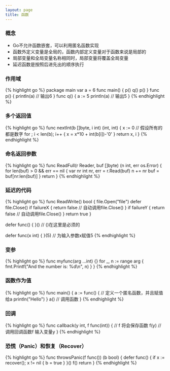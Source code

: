 ```yaml
---
layout: page
title: 函数
---
```


### 概念
* Go不允许函数嵌套，可以利用匿名函数实现
* 函数外定义变量是全局的，函数内部定义变量对于函数来说是局部的
* 局部变量和全局变量名称相同时，局部变量将覆盖全局变量
* 延迟函数是按照后进先出的顺序执行

### 作用域
{% highlight go %}
package main
var a = 6
func main() {
    p()
    q()
    p()
}
func p() {
    println(a) // 输出6
}
func q() {
    a := 5
    println(a) // 输出5
}
{% endhighlight %}

### 多个返回值
{% highlight go %}
func nextInt(b []byte, i int) (int, int) {
    x := 0
    // 假设所有的都是数字
    for ; i < len(b); i++ {
        x = x*10 + int(b[i])-'0'
    }
    return x, i
}
{% endhighlight %}

### 命名返回参数
{% highlight go %}
func ReadFull(r Reader, buf []byte) (n int, err os.Error) {
    for len(buf) > 0 && err == nil {
        var nr int
        nr, err = r.Read(buf)
        n += nr
        buf = buf[nr:len(buf)]
    }
    return
}
{% endhighlight %}

### 延迟的代码
{% highlight go %}
func ReadWrite() bool {
    file.Open("file")
    defer file.Close()
    if failureX {
        return false // 自动调用file.Close()
    }
    if failureY {
        return false // 自动调用file.Close()
    }
    return true
}

defer func() {
}()    // ()在这里是必须的

defer func(x int) {
}(5)   // 为输入参数x赋值5
{% endhighlight %}

### 变参
{% highlight go %}
func myfunc(arg ...int) {}
    for _, n := range arg {
        fmt.Printf("And the number is: %d\n", n)
    }
}
{% endhighlight %}

### 函数作为值
{% highlight go %}
func main() {
    a := func() {   // 定义一个匿名函数，并且赋值给a
        println("Hello")
    }
    a()   // 调用函数
}
{% endhighlight %}

### 回调
{% highlight go %}
func callback(y int, f func(int)) {   // f 将会保存函数
    f(y)   // 调用回调函数f 输入变量y
}
{% endhighlight %}

### 恐慌（Panic）和恢复（Recover）
{% highlight go %}
func throwsPanic(f func()) (b bool) {
    defer func() {
        if x := recover(); x != nil {
            b = true
        }
    }()
    f()
    return
}
{% endhighlight %}


